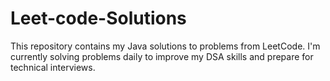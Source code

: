 # Leet-code-Solutions
This repository contains my Java solutions to problems from LeetCode. I'm currently solving problems daily to improve my DSA skills and prepare for technical interviews.

